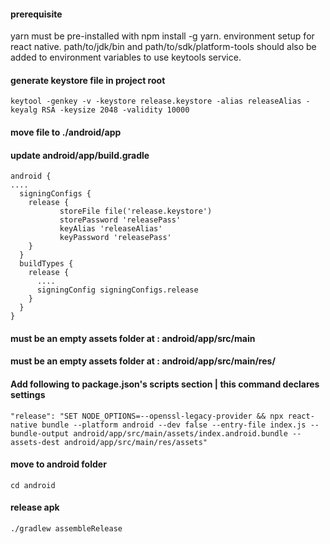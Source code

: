 #### prerequisite
yarn must be pre-installed with npm install -g yarn.
environment setup for react native.
path/to/jdk/bin and path/to/sdk/platform-tools should also be added to environment variables to use keytools service.

#### generate keystore file in project root
```
keytool -genkey -v -keystore release.keystore -alias releaseAlias -keyalg RSA -keysize 2048 -validity 10000
```

#### move file to ./android/app


#### update android/app/build.gradle
```
android {
....
  signingConfigs {
    release {
           storeFile file('release.keystore')
           storePassword 'releasePass'
           keyAlias 'releaseAlias'
           keyPassword 'releasePass' 
    }
  }
  buildTypes {
    release {
      ....
      signingConfig signingConfigs.release
    }
  }
}
```


#### must be an empty assets folder at :  android/app/src/main
#### must be an empty assets folder at :  android/app/src/main/res/

#### Add following to package.json's scripts section | this command declares settings
```
"release": "SET NODE_OPTIONS=--openssl-legacy-provider && npx react-native bundle --platform android --dev false --entry-file index.js --bundle-output android/app/src/main/assets/index.android.bundle --assets-dest android/app/src/main/res/assets"
```

#### move to android folder
```
cd android
```

#### release apk
```
./gradlew assembleRelease
```






